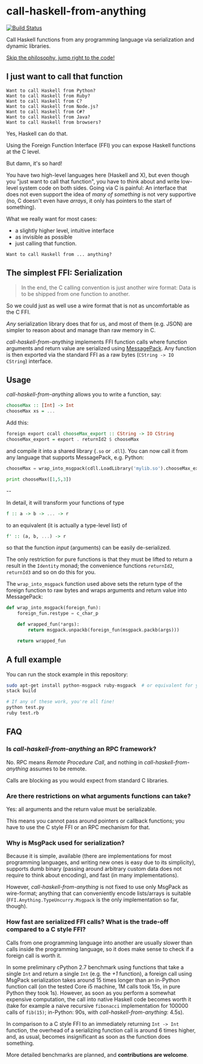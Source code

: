 call-haskell-from-anything
==========================

[![Build Status](https://travis-ci.org/nh2/call-haskell-from-anything.png)](https://travis-ci.org/nh2/call-haskell-from-anything)

Call Haskell functions from any programming language via serialization and dynamic libraries.

[Skip the philosophy, jump right to the code!](#usage)


I just want to call that function
---------------------------------

```
Want to call Haskell from Python?
Want to call Haskell from Ruby?
Want to call Haskell from C?
Want to call Haskell from Node.js?
Want to call Haskell from C#?
Want to call Haskell from Java?
Want to call Haskell from browsers?
```

Yes, Haskell can do that.

Using the Foreign Function Interface (FFI) you can expose Haskell functions at the C level.

But damn, it's so hard!

You have two high-level languages here (Haskell and X), but even though you "just want to call that function", you have to think about and write low-level system code on both sides.
Going via C is painful: An interface that does not even support the idea of *many of something* is not very supportive (no, C doesn't even have *arrays*, it only has pointers to the start of something).

What we really want for most cases:
* a slightly higher level, intuitive interface
* as invisible as possible
* just calling that function.

```
Want to call Haskell from ... anything?
```


The simplest FFI: Serialization
-------------------------------

> In the end, the C calling convention is just another wire format:
> Data is to be shipped from one function to another.

So we could just as well use a wire format that is not as uncomfortable as the C FFI.

*Any* serialization library does that for us, and most of them (e.g. JSON) are simpler to reason about and manage than raw memory in C.

*call-haskell-from-anything* implements FFI function calls where function arguments and return value are serialized using [MessagePack](http://msgpack.org).
Any function is then exported via the standard FFI as a raw bytes (`CString -> IO CString`) interface.


Usage
-----

*call-haskell-from-anything* allows you to write a function, say:

```haskell
chooseMax :: [Int] -> Int
chooseMax xs = ...
```

Add this:

```haskell
foreign export ccall chooseMax_export :: CString -> IO CString
chooseMax_export = export . returnId2 $ chooseMax
```

and compile it into a shared library (`.so` or `.dll`).
You can now call it from any language that supports MessagePack, e.g. Python:

```python
chooseMax = wrap_into_msgpack(cdll.LoadLibrary('mylib.so').chooseMax_export)

print chooseMax([1,5,3])
```

--

In detail, it will transform your functions of type

```haskell
f :: a -> b -> ... -> r
```

to an equivalent (it is actually a type-level list) of

```haskell
f' :: (a, b, ...) -> r
```

so that the function *input* (arguments) can be easily de-serialized.

The only restriction for pure functions is that they must be lifted to return a result in the `Identity` monad; the convenience functions `returnId2`, `returnId3` and so on do this for you.

The `wrap_into_msgpack` function used above sets the return type of the foreign function to raw bytes and wraps arguments and return value into MessagePack:

```python
def wrap_into_msgpack(foreign_fun):
    foreign_fun.restype = c_char_p

    def wrapped_fun(*args):
        return msgpack.unpackb(foreign_fun(msgpack.packb(args)))

    return wrapped_fun
```


A full example
--------------

You can run the stock example in this repository:

```bash
sudo apt-get install python-msgpack ruby-msgpack  # or equivalent for your system
stack build

# If any of these work, you're all fine!
python test.py
ruby test.rb
```

FAQ
---

### Is *call-haskell-from-anything* an RPC framework?

No. RPC means *Remote Procedure Call*, and nothing in *call-haskell-from-anything* assumes to be remote.

Calls are blocking as you would expect from standard C libraries.


### Are there restrictions on what arguments functions can take?

Yes: all arguments and the return value must be serializable.

This means you cannot pass around pointers or callback functions; you have to use the C style FFI or an RPC mechanism for that.


### Why is MsgPack used for serialization?

Because it is simple, available (there are implementations for most programming languages, and writing new ones is easy due to its simplicity), supports dumb binary (passing around arbitrary custom data does not require to think about encoding), and fast (in many implementations).

However, *call-haskell-from-anything* is not fixed to use only MsgPack as wire-format; anything that can conveniently encode lists/arrays is suitable (`FFI.Anything.TypeUncurry.Msgpack` is the only implementation so far, though).


### How fast are serialized FFI calls? What is the trade-off compared to a C style FFI?

Calls from one programming language into another are usually slower than calls inside the programming language, so it does make sense to check if a foreign call is worth it.

In some preliminary cPython 2.7 benchmark using functions that take a single `Int` and return a single `Int` (e.g. the *+1* function), a foreign call using MsgPack serialization takes around 15 times longer than an in-Python function call (on the tested Core i5 machine, 1M calls took 15s, in pure Python they took 1s). However, as soon as you perform a somewhat expensive computation, the call into native Haskell code becomes worth it (take for example a naive recursive `fibonacci` implementation for 100000 calls of `fib(15)`; in-Python: 90s, with *call-haskell-from-anything*: 4.5s).

In comparison to a C style FFI to an immediately returning `Int -> Int` function, the overhead of a serializing function call is around 6 times higher, and, as usual, becomes insignificant as soon as the function does something.

More detailed benchmarks are planned, and **contributions are welcome**.
